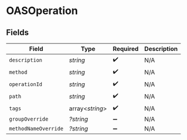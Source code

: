 # OASOperation


## Fields

| Field                | Type                 | Required             | Description          |
| -------------------- | -------------------- | -------------------- | -------------------- |
| `description`        | *string*             | :heavy_check_mark:   | N/A                  |
| `method`             | *string*             | :heavy_check_mark:   | N/A                  |
| `operationId`        | *string*             | :heavy_check_mark:   | N/A                  |
| `path`               | *string*             | :heavy_check_mark:   | N/A                  |
| `tags`               | array<*string*>      | :heavy_check_mark:   | N/A                  |
| `groupOverride`      | *?string*            | :heavy_minus_sign:   | N/A                  |
| `methodNameOverride` | *?string*            | :heavy_minus_sign:   | N/A                  |